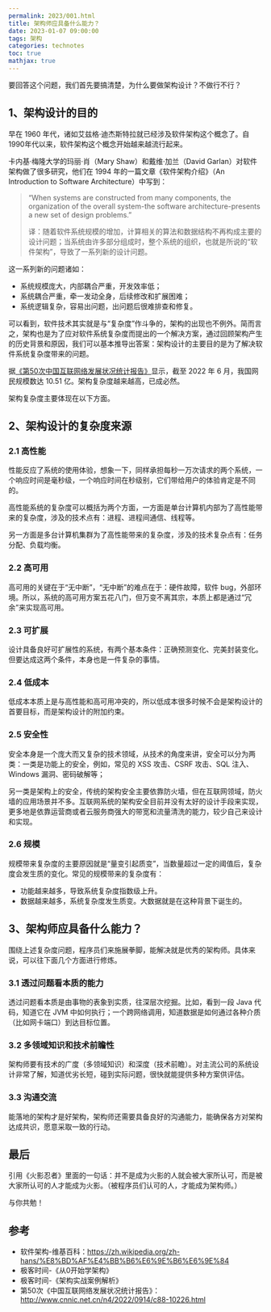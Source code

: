 ```yaml
---
permalink: 2023/001.html
title: 架构师应具备什么能力？
date: 2023-01-07 09:00:00
tags: 架构
categories: technotes
toc: true
mathjax: true
---
```


要回答这个问题，我们首先要搞清楚，为什么要做架构设计？不做行不行？
<!-- more -->
## 1、架构设计的目的

早在 1960 年代，诸如艾兹格·迪杰斯特拉就已经涉及软件架构这个概念了。自1990年代以来，软件架构这个概念开始越来越流行起来。

卡内基·梅隆大学的玛丽·肖（Mary Shaw）和戴维·加兰（David Garlan）对软件架构做了很多研究，他们在 1994 年的一篇文章《软件架构介绍》（An Introduction to Software Architecture）中写到：

> “When systems are constructed from many components, the organization of the overall system-the software architecture-presents a new set of design problems.”
>
> 译：随着软件系统规模的增加，计算相关的算法和数据结构不再构成主要的设计问题；当系统由许多部分组成时，整个系统的组织，也就是所说的“软件架构”，导致了一系列新的设计问题。

这一系列新的问题诸如：

- 系统规模庞大，内部耦合严重，开发效率低；
- 系统耦合严重，牵一发动全身，后续修改和扩展困难；
- 系统逻辑复杂，容易出问题，出问题后很难排查和修复。

可以看到，软件技术其实就是与“复杂度”作斗争的，架构的出现也不例外。简而言之，架构也是为了应对软件系统复杂度而提出的一个解决方案，通过回顾架构产生的历史背景和原因，我们可以基本推导出答案：架构设计的主要目的是为了解决软件系统复杂度带来的问题。

据[《第50次中国互联网络发展状况统计报告》](http://www.cnnic.net.cn/NMediaFile/2022/0926/MAIN1664183425619U2MS433V3V.pdf)显示，截至 2022 年 6 月，我国网民规模数达 10.51 亿。架构复杂度越来越高，已成必然。

架构复杂度主要体现在以下方面。

## 2、架构设计的复杂度来源

### 2.1 高性能

性能反应了系统的使用体验，想象一下，同样承担每秒一万次请求的两个系统，一个响应时间是毫秒级，一个响应时间在秒级别，它们带给用户的体验肯定是不同的。

高性能系统的复杂度可以概括为两个方面，一方面是单台计算机内部为了高性能带来的复杂度，涉及的技术点有：进程、进程间通信、线程等。

另一方面是多台计算机集群为了高性能带来的复杂度，涉及的技术复杂点有：任务分配、负载均衡。

### 2.2 高可用

高可用的关键在于“无中断”，“无中断”的难点在于：硬件故障，软件 bug，外部环境。所以，系统的高可用方案五花八门，但万变不离其宗，本质上都是通过“冗余”来实现高可用。

### 2.3 可扩展

设计具备良好可扩展性的系统，有两个基本条件：正确预测变化、完美封装变化。但要达成这两个条件，本身也是一件复杂的事情。

### 2.4 低成本

低成本本质上是与高性能和高可用冲突的，所以低成本很多时候不会是架构设计的首要目标，而是架构设计的附加约束。

### 2.5 安全性

安全本身是一个庞大而又复杂的技术领域，从技术的角度来讲，安全可以分为两类：一类是功能上的安全，例如，常见的 XSS 攻击、CSRF 攻击、SQL 注入、Windows 漏洞、密码破解等；

另一类是架构上的安全，传统的架构安全主要依靠防火墙，但在互联网领域，防火墙的应用场景并不多。互联网系统的架构安全目前并没有太好的设计手段来实现，更多地是依靠运营商或者云服务商强大的带宽和流量清洗的能力，较少自己来设计和实现。

### 2.6 规模

规模带来复杂度的主要原因就是“量变引起质变”，当数量超过一定的阈值后，复杂度会发生质的变化。常见的规模带来的复杂度有：

- 功能越来越多，导致系统复杂度指数级上升。
- 数据越来越多，系统复杂度发生质变。大数据就是在这种背景下诞生的。

## 3、架构师应具备什么能力？

围绕上述复杂度问题，程序员们来施展拳脚，能解决就是优秀的架构师。具体来说，可以往下面几个方面进行修炼。

### 3.1 透过问题看本质的能力

透过问题看本质是由事物的表象到实质，往深层次挖掘。比如，看到一段 Java 代码，知道它在 JVM 中如何执行；一个跨网络调用，知道数据是如何通过各种介质（比如网卡端口）到达目标位置。

### 3.2 多领域知识和技术前瞻性

架构师要有技术的广度（多领域知识）和深度（技术前瞻）。对主流公司的系统设计非常了解，知道优劣长短，碰到实际问题，很快就能提供多种方案供评估。

### 3.3 沟通交流

能落地的架构才是好架构，架构师还需要具备良好的沟通能力，能确保各方对架构达成共识，愿意采取一致的行动。

## 最后

引用《火影忍者》里面的一句话：并不是成为火影的人就会被大家所认可，而是被大家所认可的人才能成为火影。（被程序员们认可的人，才能成为架构师。）

与你共勉！

## 参考

- 软件架构-维基百科：https://zh.wikipedia.org/zh-hans/%E8%BD%AF%E4%BB%B6%E6%9E%B6%E6%9E%84
- 极客时间-《从0开始学架构》
- 极客时间-《架构实战案例解析》
- 第50次《中国互联网络发展状况统计报告》：http://www.cnnic.net.cn/n4/2022/0914/c88-10226.html